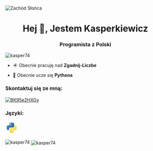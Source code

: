 <img align="center" alt="Zachód Słońca" width="1000" src="https://64.media.tumblr.com/5d8132706dcd2adbf4957093b37fc267/tumblr_pwe0mm0vhe1uxrf48o1_640.gifv">
<h1 align="center">Hej 👋, Jestem Kasperkiewicz</h1>
<h3 align="center">Programista z Polski</h3>
<p align="left"> <img src="https://komarev.com/ghpvc/?username=kasper74&label=Profile%20views&color=0e75b6&style=flat" alt="kasper74" /> </p>

- ☀️ Obecnie pracuję nad **Zgadnij-Liczbe**

- 🌻 Obecnie ucze się **Pythona**

<h3 align="left">Skontaktuj się ze mną:</h3>
<p align="left">
<a href="https://discord.gg/BK95e2HXGy" target="blank"><img align="center" src="https://raw.githubusercontent.com/rahuldkjain/github-profile-readme-generator/master/src/images/icons/Social/discord.svg" alt="BK95e2HXGy" height="30" width="40" /></a>
</p>

<h3 align="left">Języki:</h3>
<p align="left"> <a href="https://www.python.org" target="_blank" rel="noreferrer"> <img src="https://raw.githubusercontent.com/devicons/devicon/master/icons/python/python-original.svg" alt="python" width="40" height="40"/> </a> </p>

<p><img align="left" src="https://github-readme-stats.vercel.app/api/top-langs?username=kasper74&show_icons=true&locale=en&layout=compact" alt="kasper74" /></p>

<p>&nbsp;<img align="center" src="https://github-readme-stats.vercel.app/api?username=kasper74&show_icons=true&locale=en" alt="kasper74" /></p>

